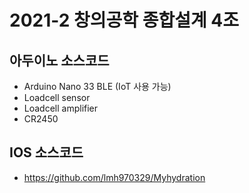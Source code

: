 # 2021-2 창의공학 종합설계 4조

## 아두이노 소스코드
- Arduino Nano 33 BLE (IoT 사용 가능)
- Loadcell sensor
- Loadcell amplifier
- CR2450

## IOS 소스코드
- https://github.com/lmh970329/Myhydration 